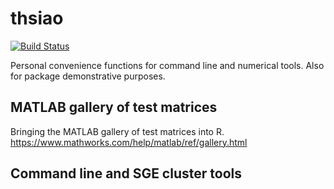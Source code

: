 # thsiao
[![Build Status](https://travis-ci.com/tXiao95/thsiao.svg?branch=master)](https://travis-ci.com/tXiao95/thsiao)

Personal convenience functions for command line and numerical tools. Also for package demonstrative purposes.

## MATLAB gallery of test matrices
Bringing the MATLAB gallery of test matrices into R. https://www.mathworks.com/help/matlab/ref/gallery.html

## Command line and SGE cluster tools 
